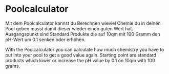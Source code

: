 # Poolcalculator

Mit dem Poolcalculator kannst du Berechnen wieviel Chemie du in deinen Pool geben musst damit dieser wieder einen guten Wert hat.  Ausgangspunkt sind Standard Produkte die auf 10qm mit 100 Gramm den pH-Wert um 0.1 senken oder erhöhen.

With the Poolcalculator you can calculate how much chemistry you have to put into your pool to get a good value again.  Starting point are standard products which lower or increase the pH value by 0.1 on 10qm with 100 grams.

